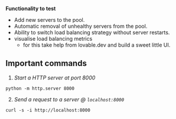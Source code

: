 **Functionality to test**

- Add new servers to the pool.
- Automatic removal of unhealthy servers from the pool.
- Ability to switch load balancing strategy without server restarts.
- visualise load balancing metrics
    - for this take help from lovable.dev and build a sweet little UI.

## Important commands
1. *Start a HTTP server at port 8000*
```
python -m http.server 8000
```

2. *Send a request to a server @ `localhost:8000`*
```
curl -s -i http://localhost:8000
```
